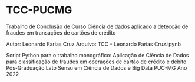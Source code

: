 # TCC-PUCMG

Trabalho de Conclusão de Curso
Ciência de dados aplicado a detecção de fraudes em transações de cartões de crédito

Autor: Leonardo Farias Cruz Arquivo: TCC - Leonardo Farias Cruz.ipynb

Script Python para o trabalho monográfico: Aplicação de Ciência de Dados para classificação de fraudes em operações de cartão de crédito e débito Pós-Graduação Lato Sensu em Ciência de Dados e Big Data PUC-MG Ano 2022
